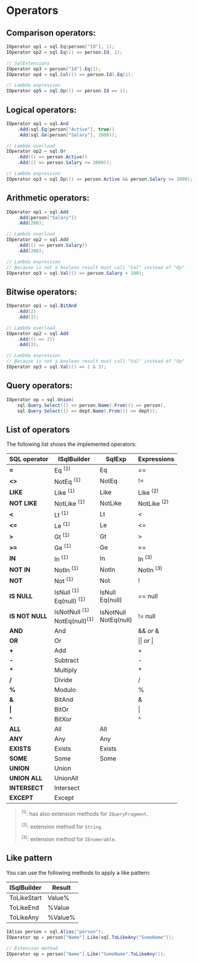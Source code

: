 # Operators

## Comparison operators:
```csharp
IOperator op1 = sql.Eq(person["Id"], 1);
IOperator op2 = sql.Eq(() => person.Id, 1);

// SqlExtensions
IOperator op3 = person["Id"].Eq(1);
IOperator op4 = sql.Col(() => person.Id).Eq(1);

// Lambda expression
IOperator op5 = sql.Op(() => person.Id == 1);
```

## Logical operators:
```csharp
IOperator op1 = sql.And
    .Add(sql.Eq(person["Active"], true))
    .Add(sql.Ge(person["Salary"], 2000));

// Lambda overload
IOperator op2 = sql.Or
    .Add(() => person.Active))
    .Add(() => person.Salary >= 2000));

// Lambda expression
IOperator op3 = sql.Op(() => person.Active && person.Salary >= 2000);
```

## Arithmetic operators:
```csharp
IOperator op1 = sql.Add
    .Add(person["Salary"])
    .Add(200);

// Lambda overload
IOperator op2 = sql.Add
    .Add(() => person.Salary))
    .Add(200);

// Lambda expression
// Because is not a boolean result must call "Val" instead of "Op"
IOperator op3 = sql.Val(() => person.Salary + 200);
```

## Bitwise operators:
```csharp
IOperator op1 = sql.BitAnd
    .Add(2)
    .Add(3);

// Lambda overload
IOperator op2 = sql.Add
    .Add(() => 2))
    .Add(3);

// Lambda expression
// Because is not a boolean result must call "Val" instead of "Op"
IOperator op3 = sql.Val(() => 2 & 3);
```

## Query operators:
```csharp
IOperator op = sql.Union(
    sql.Query.Select(() => person.Name).From(() => person),
    sql.Query.Select(() => dept.Name).From(() => dept));
```

## List of operators
The following list shows the implemented operators:

SQL operator | ISqlBuilder | SqlExp | Expressions |
-------------|-------------|--------|-------------|
**=** | Eq <sup>(1)</sup>| Eq | == |
**<>** | NotEq <sup>(1)</sup>| NotEq | != |
**LIKE** | Like <sup>(1)</sup>| Like | Like <sup>(2)</sup> |
**NOT LIKE** | NotLike <sup>(1)</sup>| NotLike | NotLike <sup>(2)</sup> |
**<** | Lt <sup>(1)</sup>| Lt | < |
**<=** | Le <sup>(1)</sup>| Le | <= |
**>** | Gt <sup>(1)</sup>| Gt | > |
**>=** | Ge <sup>(1)</sup>| Ge | >= |
**IN** | In <sup>(1)</sup>| In | In <sup>(3)</sup> |
**NOT IN** | NotIn <sup>(1)</sup>| NotIn | NotIn <sup>(3)</sup> |
**NOT** | Not <sup>(1)</sup>| Not | ! |
**IS NULL** | IsNull <sup>(1)</sup><br>Eq(null) <sup>(1)</sup>| IsNull<br>Eq(null) | == null |
**IS NOT NULL** | IsNotNull <sup>(1)</sup><br>NotEq(null)<sup>(1)</sup> | IsNotNull<br>NotEq(null) | != null |
**AND** | And | | && *or* & |
**OR** | Or | | &#124;&#124; *or* &#124; |
**+** | Add | | + |
**-** | Subtract | | - |
**\*** | Multiply | | * |
**/** | Divide | | / |
**%** | Modulo | | % |
**&** | BitAnd | | & |
**&#124;** | BitOr | | &#124; |
**^** | BitXor | | ^ |
**ALL** | All | All | |
**ANY** | Any | Any | |
**EXISTS** | Exists | Exists | |
**SOME** | Some |  Some | |
**UNION** | Union | | |
**UNION ALL** | UnionAll | | |
**INTERSECT** | Intersect | | |
**EXCEPT** | Except | | |

> <sup>(1)</sup>: has also extension methods for `IQueryFragment`.
>
> <sup>(2)</sup>: extension method for `String`.
>
> <sup>(3)</sup>: extension method for `IEnumerable`.

## Like pattern
You can use the following methods to apply a like pattern:

ISqlBuilder | Result |
------------|------- |
ToLikeStart | Value% |
ToLikeEnd | %Value |
ToLikeAny | %Value% |

```csharp
IAlias person = sql.Alias("person");
IOperator op = person["Name"].Like(sql.ToLikeAny("SomeName"));

// Extension method
IOperator op = person["Name"].Like("SomeName".ToLikeAny());
```